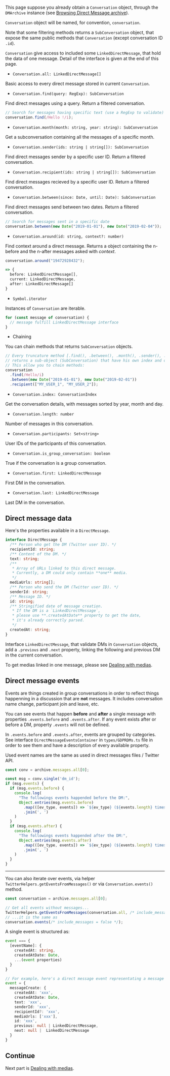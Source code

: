 This page suppose you already obtain a `Conversation` object, through the `DMArchive` instance (see [Browsing Direct Message archive](./Browsing-Direct-Message-archive-(conversations))).

`Conversation` object will be named, for convention, `conversation`.

Note that some filtering methods returns a `SubConversation` object, that expose the same public methods that `Conversation` (except conversation ID `.id`).

`Conversation` give access to included some `LinkedDirectMessage`, that hold the data of one message.
Detail of the interface is given at the end of this page.

- `Conversation.all: LinkedDirectMessage[]`

Basic access to every direct message stored in current `Conversation`.

- `Conversation.find(query: RegExp): SubConversation`

Find direct messages using a query. Return a filtered conversation.

```ts
// Search for messages having specific text (use a RegExp to validate)
conversation.find(/Hello !/i);
```

- `Conversation.month(month: string, year: string): SubConversation`

Get a subconversation containing all the messages of a specific month.

- `Conversation.sender(ids: string | string[]): SubConversation`

Find direct messages sender by a specific user ID. Return a filtered conversation.

- `Conversation.recipient(ids: string | string[]): SubConversation`

Find direct messages recieved by a specific user ID. Return a filtered conversation.

- `Conversation.between(since: Date, until: Date): SubConversation`

Find direct messages send between two dates. Return a filtered conversation.

```ts
// Search for messages sent in a specific date
conversation.between(new Date("2019-01-01"), new Date("2019-02-04"));
```

- `Conversation.around(id: string, context?: number)`

Find context around a direct message. Returns a object containing the n-before and the n-after messages asked with *context*.

```ts
conversation.around("19472928432");

=> {
  before: LinkedDirectMessage[],
  current: LinkedDirectMessage,
  after: LinkedDirectMessage[]
}
```

- `Symbol.iterator`

Instances of `Conversation` are iterable.

```ts
for (const message of conversation) {
  // message fulfill LinkedDirectMessage interface
}
```

- Chaining

You can chain methods that returns `SubConversation` objects.

```ts
// Every truncature method [.find(), .between(), .month(), .sender(), .recipient()]
// returns a sub-object (SubConversation) that have his own index and own methods.
// This allow you to chain methods:
conversation
  .find(/Hello/i)
  .between(new Date("2019-01-01"), new Date("2019-02-01"))
  .recipient(["MY_USER_1", "MY_USER_2"]);
```

- `Conversation.index: ConversationIndex`

Get the conversation details, with messages sorted by year, month and day.

- `Conversation.length: number`

Number of messages in this conversation.

- `Conversation.participants: Set<string>`

User IDs of the participants of this conversation.

- `Conversation.is_group_conversation: boolean`

True if the conversation is a group conversation.

- `Conversation.first: LinkedDirectMessage`

First DM in the conversation.

- `Conversation.last: LinkedDirectMessage`

Last DM in the conversation.


## Direct message data

Here's the properties available in a `DirectMessage`.
```ts
interface DirectMessage {
  /** Person who get the DM (Twitter user ID). */
  recipientId: string;
  /** Content of the DM. */
  text: string;
  /** 
   * Array of URLs linked to this direct message. 
   * Currently, a DM could only contain **one** media. 
   */
  mediaUrls: string[];
  /** Person who send the DM (Twitter user ID). */
  senderId: string;
  /** Message ID. */
  id: string;
  /** Stringified date of message creation. 
   * If the DM is a `LinkedDirectMessage`, 
   * please use **.createdAtDate** property to get the date,
   * it's already correctly parsed. 
   */
  createdAt: string;
}
```

Interface `LinkedDirectMessage`, that validate DMs in `Conversation` objects, add a `.previous` and `.next` property, linking the following and previous DM in the current conversation.

To get medias linked in one message, please see [Dealing with medias](./Dealing-with-medias.md).

## Direct message events

Events are things created in group conversations in order to reflect things happenning in a discussion that are **not** messages.
It includes conversation name change, participant join and leave, etc.

You can see events that happen **before** and **after** a single message with properties `.events.before` and `.events.after`.
If any event exists after or before a DM, property `.events` will not be defined.

In `.events.before` and `.events.after`, events are grouped by categories.
See interface `DirectMessageEventsContainer` in `types/GDPRDMs.ts` file in order to see them and have a description of every available property.

Used event names are the same as used in direct messages files / Twitter API.

```ts
const conv = archive.messages.all[0];

const msg = conv.single('dm_id');
if (msg.events) {
  if (msg.events.before) {
    console.log(
      "The followings events happended before the DM:", 
      Object.entries(msg.events.before)
        .map(([ev_type, events]) => `${ev_type} (${events.length} times)`)
        .join(', ')
    )
  }
  if (msg.events.after) {
    console.log(
      "The followings events happended after the DM:", 
      Object.entries(msg.events.after)
        .map(([ev_type, events]) => `${ev_type} (${events.length} times)`)
        .join(', ')
    )
  }
}
```

---

You can also iterate over events, via helper `TwitterHelpers.getEventsFromMessages()` or via `Conversation.events()` method.

```ts
const conversation = archive.messages.all[0];

// Get all events without messages...
TwitterHelpers.getEventsFromMessages(conversation.all, /* include_messages = false */);
// ...it is the same as
conversation.events(/* include_messages = false */);
```

A single event is structured as:
```ts
event === {
  [eventName]: {
    createdAt: string, 
    createdAtDate: Date,
    ...(event properties)
  }
}

// For example, here's a direct message event representating a message
event = {
  messageCreate: {
    createdAt: 'xxx',
    createdAtDate: Date,
    text: 'xxx',
    senderId: 'xxx',
    recipientId?: 'xxx',
    mediaUrls: ['xxx'],
    id: 'xxx',
    previous: null | LinkedDirectMessage,
    next: null |  LinkedDirectMessage
  }
}
```


## Continue

Next part is [Dealing with medias](./Dealing-with-medias).

